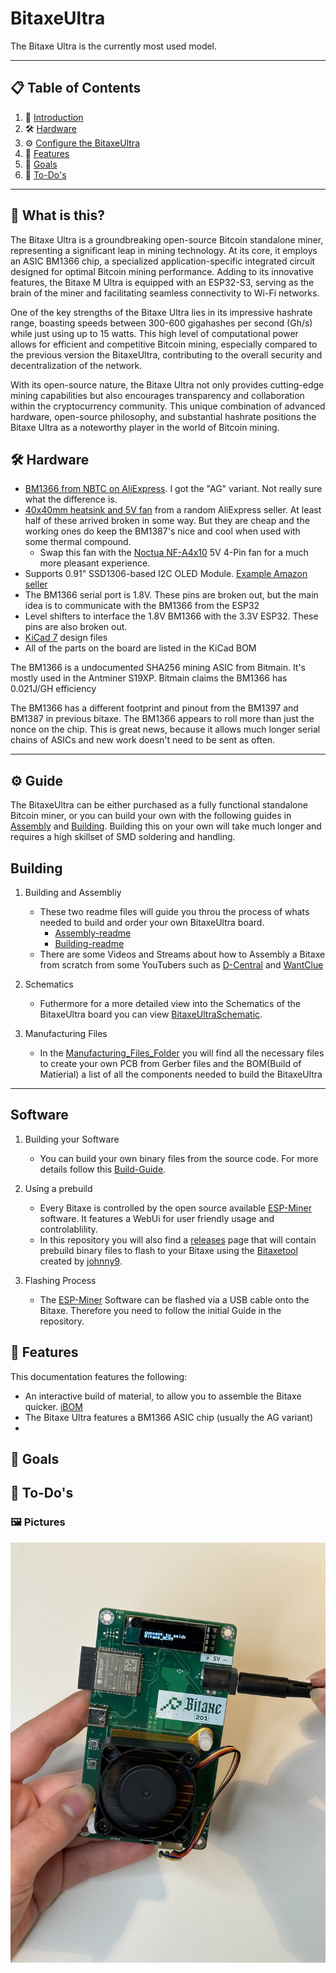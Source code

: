 # BitaxeUltra

The Bitaxe Ultra is the currently most used model.

---

## 📋 <a name="table">Table of Contents</a>

1. 🤖 [Introduction](#introduction)
2. 🛠️ [Hardware](#hardware)
3. ⚙️ [Configure the BitaxeUltra](#guide)
4. 🔋 [Features](#features)
5. 🎯 [Goals](#goals)
6. 📝 [To-Do's](#todo)

---

## <a name="introduction">🤖 What is this?

The Bitaxe Ultra is a groundbreaking open-source Bitcoin standalone miner, representing a significant leap in mining technology. At its core, it employs an ASIC BM1366 chip, a specialized application-specific integrated circuit designed for optimal Bitcoin mining performance. Adding to its innovative features, the Bitaxe M Ultra is equipped with an ESP32-S3, serving as the brain of the miner and facilitating seamless connectivity to Wi-Fi networks.

One of the key strengths of the Bitaxe Ultra lies in its impressive hashrate range, boasting speeds between 300-600 gigahashes per second (Gh/s) while just using up to 15 watts. This high level of computational power allows for efficient and competitive Bitcoin mining, especially compared to the previous version the BitaxeUltra, contributing to the overall security and decentralization of the network.

With its open-source nature, the Bitaxe Ultra not only provides cutting-edge mining capabilities but also encourages transparency and collaboration within the cryptocurrency community. This unique combination of advanced hardware, open-source philosophy, and substantial hashrate positions the Bitaxe Ultra as a noteworthy player in the world of Bitcoin mining.

## <a name="hardware">🛠️ Hardware

- [BM1366 from NBTC on AliExpress](https://www.aliexpress.us/item/3256804709142138.html). I got the "AG" variant. Not really sure what the difference is.
- [40x40mm heatsink and 5V fan](https://www.aliexpress.com/item/2251832861666365.html) from a random AliExpress seller. At least half of these arrived broken in some way. But they are cheap and the working ones do keep the BM1387's nice and cool when used with some thermal compound.
  - Swap this fan with the [Noctua NF-A4x10](https://noctua.at/en/products/fan/nf-a4x10-pwm) 5V 4-Pin fan for a much more pleasant experience.
- Supports 0.91" SSD1306-based I2C OLED Module. [Example Amazon seller](https://www.amazon.com/gp/product/B08ZY4YBHL)
- The BM1366 serial port is 1.8V. These pins are broken out, but the main idea is to communicate with the BM1366 from the ESP32
- Level shifters to interface the 1.8V BM1366 with the 3.3V ESP32. These pins are also broken out.
- [KiCad 7](https://www.kicad.org) design files
- All of the parts on the board are listed in the KiCad BOM

The BM1366 is a undocumented SHA256 mining ASIC from Bitmain. It's mostly used in the Antminer S19XP.
Bitmain claims the BM1366 has 0.021J/GH efficiency

The BM1366 has a different footprint and pinout from the BM1397 and BM1387 in previous bitaxe.
The BM1366 appears to roll more than just the nonce on the chip. This is great news, because it allows much longer serial chains of ASICs and new work doesn't need to be sent as often.

---

## <a name="guide">⚙️ Guide

The BitaxeUltra can be either purchased as a fully functional standalone Bitcoin miner, or you can build your own with the following guides in [Assembly](assembly.md) and [Building](building.md). Building this on your own will take much longer and requires a high skillset of SMD soldering and handling.

## Building

1. Building and Assembliy

   - These two readme files will guide you throu the process of whats needed to build and order your own BitaxeUltra board.
     - [Assembly-readme](assembly.md)
     - [Building-readme](building.md)
   - There are some Videos and Streams about how to Assembly a Bitaxe from scratch from some YouTubers such as [D-Central](https://www.youtube.com/@DCentralTech) and [WantClue](https://www.youtube.com/@WantClue)

2. Schematics

   - Futhermore for a more detailed view into the Schematics of the BitaxeUltra board you can view [BitaxeUltraSchematic](/BitaxeUltra/BitaxeUltra-schematic.pdf).

3. Manufacturing Files
   - In the [Manufacturing_Files_Folder](Manufacturing_Files) you will find all the necessary files to create your own PCB from Gerber files and the BOM(Build of Matierial) a list of all the components needed to build the BitaxeUltra

---

## Software

1. Building your Software

   - You can build your own binary files from the source code. For more details follow this [Build-Guide](/BitaxeMAX/software.md).

2. Using a prebuild

   - Every Bitaxe is controlled by the open source available [ESP-Miner](https://github.com/skot/ESP-Miner) software. It features a WebUi for user friendly usage and controlablility.
   - In this repository you will also find a [releases](https://github.com/skot/ESP-Miner/releases) page that will contain prebuild binary files to flash to your Bitaxe using the [Bitaxetool](https://github.com/johnny9/bitaxetool) created by [johnny9](https://github.com/johnny9).

3. Flashing Process
   - The [ESP-Miner](https://github.com/skot/ESP-Miner) Software can be flashed via a USB cable onto the Bitaxe. Therefore you need to follow the initial Guide in the repository.

## <a name="features">🔋 Features

This documentation features the following:

- An interactive build of material, to allow you to assemble the Bitaxe quicker. [iBOM](/BitaxeUltra/Manufacturing_Files/ibom.html)
- The Bitaxe Ultra features a BM1366 ASIC chip (usually the AG variant)
-

## <a name="goals">🎯 Goals

## <a name="todo">📝 To-Do's

### <a name="pictures">🖼️ Pictures

![BitaxeUltra](/pictures/1366/201/IMG_5248.jpeg)

